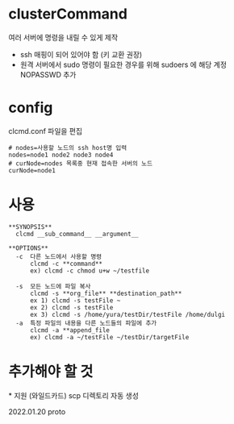 # clusterCommand
여러 서버에 명령을 내릴 수 있게 제작
* ssh 매핑이 되어 있어야 함 (키 교환 권장)
* 원격 서버에서 sudo 명령이 필요한 경우를 위해 sudoers 에 해당 계정 NOPASSWD 추가

# config
clcmd.conf 파일을 편집
```
# nodes=사용할 노드의 ssh host명 입력
nodes=node1 node2 node3 node4
# curNode=nodes 목록중 현재 접속한 서버의 노드
curNode=node1
```

# 사용
```
**SYNOPSIS**
  clcmd __sub_command__ __argument__
  
**OPTIONS**
  -c  다른 노드에서 사용할 명령
      clcmd -c **command**
      ex) clcmd -c chmod u+w ~/testfile 
  
  -s  모든 노드에 파일 복사
      clcmd -s **org_file** **destination_path**
      ex 1) clcmd -s testFile ~
      ex 2) clcmd -s testFile
      ex 3) clcmd -s /home/yura/testDir/testFile /home/dulgi  
  -a  특정 파일의 내용을 다른 노드들의 파일에 추가
      clcmd -a **append_file
      ex) clcmd -a ~/testFile ~/testDir/targetFile
```

# 추가해야 할 것
\* 지원 (와일드카드)
scp 디렉토리 자동 생성 




2022.01.20 proto
